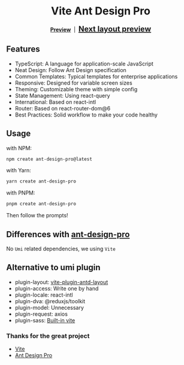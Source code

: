 <h1 align="center">Vite Ant Design Pro</h1>

<div align="center">
  <a href="https://vite-ant-design-pro.vercel.app"><strong>Preview</strong></a>
     &nbsp;|&nbsp;
  <a style="font-size: 20px" href="https://ant-design-pro-next-layout.vercel.app"><strong>Next layout preview</strong></a>
</div>

## Features

- TypeScript: A language for application-scale JavaScript
- Neat Design: Follow Ant Design specification
- Common Templates: Typical templates for enterprise applications
- Responsive: Designed for variable screen sizes
- Theming: Customizable theme with simple config
- State Management: Using react-query
- International: Based on react-intl
- Router: Based on react-router-dom@6
- Best Practices: Solid workflow to make your code healthy

## Usage

with NPM: 
```bash
npm create ant-design-pro@latest
```

with Yarn: 
```bash
yarn create ant-design-pro
```

with PNPM: 
```bash
pnpm create ant-design-pro
```

Then follow the prompts!

## Differences with [ant-design-pro](https://pro.ant.design)

No `Umi` related dependencies, we using `Vite`

## Alternative to umi plugin

- plugin-layout: [vite-plugin-antd-layout](https://www.npmjs.com/package/vite-plugin-antd-layout)
- plugin-access: Write one by hand
- plugin-locale: react-intl
- plugin-dva: @reduxjs/toolkit
- plugin-model: Unnecessary
- plugin-request: axios
- plugin-sass: [Built-in vite](https://vitejs.dev/guide/features.html#css-pre-processors)


### Thanks for the great project

- [Vite]("https://github.com/vitejs/vite")
- [Ant Design Pro]("https://github.com/ant-design/ant-design-pro")
